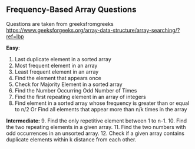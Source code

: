 ## Frequency-Based Array Questions

Questions are taken from greeksfromgreeks 
https://www.geeksforgeeks.org/array-data-structure/array-searching/?ref=lbp


**Easy**:
1. Last duplicate element in a sorted array
2. Most frequent element in an array
3. Least frequent element in an array
4. Find the element that appears once
5. Check for Majority Element in a sorted array
6. Find the Number Occurring Odd Number of Times
7. Find the first repeating element in an array of integers
8. Find element in a sorted array whose frequency is greater than or equal to n/2 Or Find all elements that appear more than n/k times in the array

**Intermediate:**
9.  Find the only repetitive element between 1 to n-1.
10. Find the two repeating elements in a given array.
11. Find the two numbers with odd occurrences in an unsorted array.
12. Check if a given array contains duplicate elements within k distance from each other.

